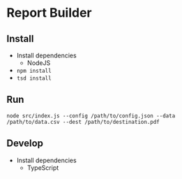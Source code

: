 Report Builder
==============

Install
-------

- Install dependencies
    - NodeJS
- `npm install`
- `tsd install`

Run
---

    node src/index.js --config /path/to/config.json --data /path/to/data.csv --dest /path/to/destination.pdf

Develop
-------

- Install dependencies
    - TypeScript
